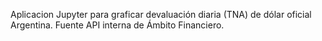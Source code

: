 Aplicacion Jupyter para graficar devaluación diaria (TNA) de dólar oficial Argentina.
Fuente API interna de Ámbito Financiero.
